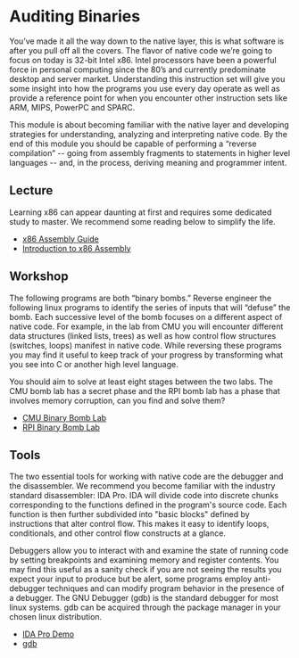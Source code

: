 # Auditing Binaries

You’ve made it all the way down to the native layer, this is what software is after you pull off all the covers. The flavor of native code we’re going to focus on today is 32-bit Intel x86. Intel processors have been a powerful force in personal computing since the 80’s and currently predominate desktop and server market. Understanding this instruction set will give you some insight into how the programs you use every day operate as well as provide a reference point for when you encounter other instruction sets like ARM, MIPS, PowerPC and SPARC.

This module is about becoming familiar with the native layer and developing strategies for understanding, analyzing and interpreting native code. By the end of this module you should be capable of performing a “reverse compilation” -- going from assembly fragments to statements in higher level languages -- and, in the process, deriving meaning and programmer intent.

## Lecture

Learning x86 can appear daunting at first and requires some dedicated study to master. We recommend some reading below to simplify the life.  

* [x86 Assembly Guide](http://www.cs.virginia.edu/~evans/cs216/guides/x86.html)
* [Introduction to x86 Assembly](https://www.youtube.com/watch?v=qn1_dRjM6F0&list=PLPXsMt57rLthf58PFYE9gOAsuyvs7T5W9)

## Workshop

The following programs are both “binary bombs.” Reverse engineer the following linux programs to identify the series of inputs that will “defuse” the bomb. Each successive level of the bomb focuses on a different aspect of native code. For example, in the lab from CMU you will encounter different data structures \(linked lists, trees\) as well as how control flow structures \(switches, loops\) manifest in native code. While reversing these programs you may find it useful to keep track of your progress by transforming what you see into C or another high level language.

You should aim to solve at least eight stages between the two labs. The CMU bomb lab has a secret phase and the RPI bomb lab has a phase that involves memory corruption, can you find and solve them?

* [CMU Binary Bomb Lab](http://csapp.cs.cmu.edu/public/bomb.tar)
* [RPI Binary Bomb Lab](http://www.cs.rpi.edu/academics/courses/spring10/csci4971/rev2/bomb)

## Tools

The two essential tools for working with native code are the debugger and the disassembler. We recommend you become familiar with the industry standard disassembler: IDA Pro. IDA will divide code into discrete chunks corresponding to the functions defined in the program's source code. Each function is then further subdivided into "basic blocks" defined by instructions that alter control flow. This makes it easy to identify loops, conditionals, and other control flow constructs at a glance.

Debuggers allow you to interact with and examine the state of running code by setting breakpoints and examining memory and register contents. You may find this useful as a sanity check if you are not seeing the results you expect your input to produce but be alert, some programs employ anti-debugger techniques and can modify program behavior in the presence of a debugger. The GNU Debugger \(gdb\) is the standard debugger for most linux systems. gdb can be acquired through the package manager in your chosen linux distribution.

* [IDA Pro Demo](https://www.hex-rays.com/products/ida/support/download_demo.shtml)
* [gdb](http://www.sourceware.org/gdb/)

## 



